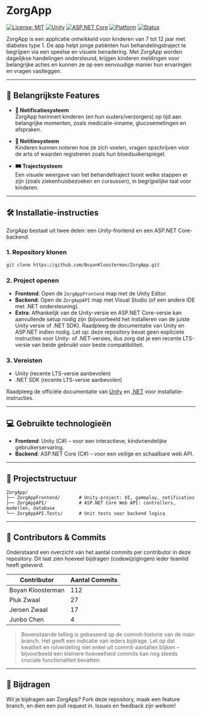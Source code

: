 # ZorgApp

[![License: MIT](https://img.shields.io/badge/License-MIT-blue.svg)](LICENSE)
[![Unity](https://img.shields.io/badge/built%20with-Unity-000?logo=unity)](https://unity.com/)
[![ASP.NET Core](https://img.shields.io/badge/backend-ASP.NET_Core-blue?logo=dotnet)](https://dotnet.microsoft.com/)
[![Platform](https://img.shields.io/badge/platform-Cross--platform-success)]()
[![Status](https://img.shields.io/badge/status-In%20Development-yellow)]()

ZorgApp is een applicatie ontwikkeld voor kinderen van 7 tot 12 jaar met diabetes type 1. De app helpt jonge patiënten hun behandelingstraject te begrijpen via een speelse en visuele benadering. Met ZorgApp worden dagelijkse handelingen ondersteund, krijgen kinderen meldingen voor belangrijke acties en kunnen ze op een eenvoudige manier hun ervaringen en vragen vastleggen.

---

## 📱 Belangrijkste Features

- **🔔 Notificatiesysteem**  
  ZorgApp herinnert kinderen (en hun ouders/verzorgers) op tijd aan belangrijke momenten, zoals medicatie-inname, glucosemetingen en afspraken.

- **📝 Notitiesysteem**  
  Kinderen kunnen noteren hoe ze zich voelen, vragen opschrijven voor de arts of waarden registreren zoals hun bloedsuikerspiegel.

- **🛤️ Trajectsysteem**  
  Een visuele weergave van het behandeltraject toont welke stappen er zijn (zoals ziekenhuisbezoeken en cursussen), in begrijpelijke taal voor kinderen.

---

## 🛠️ Installatie-instructies

ZorgApp bestaat uit twee delen: een Unity-frontend en een ASP.NET Core-backend.

### 1. Repository klonen

```bash
git clone https://github.com/BoyanKloosterman/ZorgApp.git
```

### 2. Project openen

- **Frontend**: Open de `ZorgAppFrontend` map met de Unity Editor.
- **Backend**: Open de `ZorgAppAPI` map met Visual Studio (of een andere IDE met .NET ondersteuning).
- **Extra**: Afhankelijk van de Unity-versie en ASP.NET Core-versie kan aanvullende setup nodig zijn (bijvoorbeeld het installeren van de juiste Unity versie of .NET SDK). Raadpleeg de documentatie van Unity en ASP.NET indien nodig. Let op: deze repository bevat geen expliciete instructies voor Unity- of .NET-versies, dus zorg dat je een recente LTS-versie van beide gebruikt voor beste compatibiliteit.
### 3. Vereisten

- Unity (recente LTS-versie aanbevolen)
- .NET SDK (recente LTS-versie aanbevolen)

Raadpleeg de officiële documentatie van [Unity](https://unity.com) en [.NET](https://dotnet.microsoft.com/) voor installatie-instructies.

---

## 💻 Gebruikte technologieën

- **Frontend**: Unity (C#) – voor een interactieve, kindvriendelijke gebruikerservaring.
- **Backend**: ASP.NET Core (C#) – voor een veilige en schaalbare web API.

---

## 📂 Projectstructuur

```
ZorgApp/
├── ZorgAppFrontend/       # Unity-project: UI, gameplay, notificaties
├── ZorgAppAPI/            # ASP.NET Core Web API: controllers, modellen, database
└── ZorgAppAPI.Tests/      # Unit tests voor backend logica
```

---

## 👥 Contributors & Commits

Onderstaand een overzicht van het aantal commits per contributor in deze repository. Dit laat zien hoeveel bijdragen (codewijzigingen) ieder teamlid heeft geleverd:

| Contributor       | Aantal Commits |
|-------------------|----------------|
| Boyan Kloosterman | 112            |
| Pluk Zwaal        | 27             |
| Jeroen Zwaal      | 17             |
| Junbo Chen        | 4              |

> Bovenstaande telling is gebaseerd op de commit-historie van de main branch. Het geeft een indicatie van ieders bijdrage. Let op dat kwaliteit en rolverdeling niet enkel uit commit-aantallen blijken – bijvoorbeeld een kleinere hoeveelheid commits kan nog steeds cruciale functionaliteit bevatten.

---

## 🤝 Bijdragen

Wil je bijdragen aan ZorgApp? Fork deze repository, maak een feature branch, en dien een pull request in. Issues en feedback zijn welkom!
